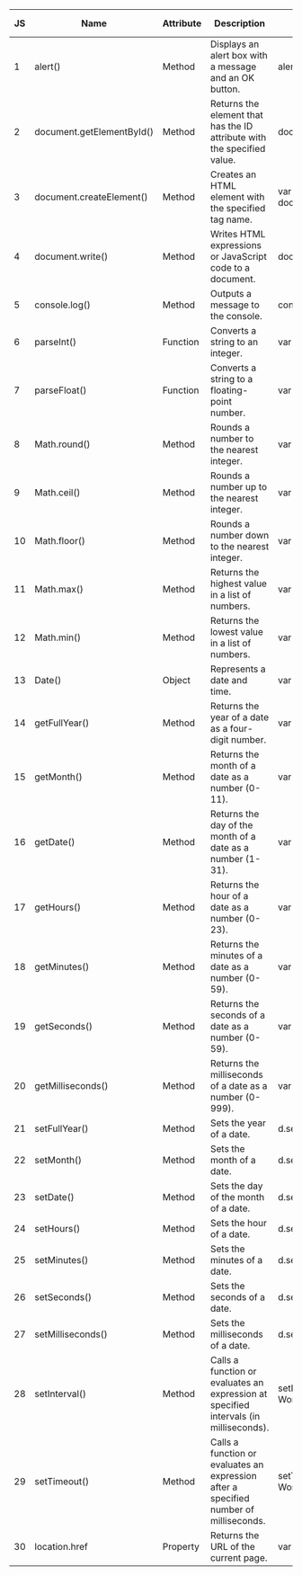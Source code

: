 

| JS | Name | Attribute | Description | Code Example | W3School Link | MDN Link |
|----|------|-----------|-------------|--------------|---------------|----------|
| 1  | alert() | Method | Displays an alert box with a message and an OK button. | alert("Hello World!"); | [W3School](https://www.w3schools.com/jsref/met_win_alert.asp) | [MDN](https://developer.mozilla.org/en-US/docs/Web/API/Window/alert) |
| 2  | document.getElementById() | Method | Returns the element that has the ID attribute with the specified value. | document.getElementById("myBtn"); | [W3School](https://www.w3schools.com/jsref/met_document_getelementbyid.asp) | [MDN](https://developer.mozilla.org/en-US/docs/Web/API/Document/getElementById) |
| 3  | document.createElement() | Method | Creates an HTML element with the specified tag name. | var btn = document.createElement("BUTTON"); | [W3School](https://www.w3schools.com/jsref/met_document_createelement.asp) | [MDN](https://developer.mozilla.org/en-US/docs/Web/API/Document/createElement) |
| 4  | document.write() | Method | Writes HTML expressions or JavaScript code to a document. | document.write("Hello World!"); | [W3School](https://www.w3schools.com/jsref/met_doc_write.asp) | [MDN](https://developer.mozilla.org/en-US/docs/Web/API/Document/write) |
| 5  | console.log() | Method | Outputs a message to the console. | console.log("Hello World!"); | [W3School](https://www.w3schools.com/jsref/met_console_log.asp) | [MDN](https://developer.mozilla.org/en-US/docs/Web/API/Console/log) |
| 6  | parseInt() | Function | Converts a string to an integer. | var num = parseInt("10"); | [W3School](https://www.w3schools.com/jsref/jsref_parseint.asp) | [MDN](https://developer.mozilla.org/en-US/docs/Web/JavaScript/Reference/Global_Objects/parseInt) |
| 7  | parseFloat() | Function | Converts a string to a floating-point number. | var num = parseFloat("10.5"); | [W3School](https://www.w3schools.com/jsref/jsref_parsefloat.asp) | [MDN](https://developer.mozilla.org/en-US/docs/Web/JavaScript/Reference/Global_Objects/parseFloat) |
| 8  | Math.round() | Method | Rounds a number to the nearest integer. | var num = Math.round(10.5); | [W3School](https://www.w3schools.com/jsref/jsref_round.asp) | [MDN](https://developer.mozilla.org/en-US/docs/Web/JavaScript/Reference/Global_Objects/Math/round) |
| 9  | Math.ceil() | Method | Rounds a number up to the nearest integer. | var num = Math.ceil(10.1); | [W3School](https://www.w3schools.com/jsref/jsref_ceil.asp) | [MDN](https://developer.mozilla.org/en-US/docs/Web/JavaScript/Reference/Global_Objects/Math/ceil) |
| 10 | Math.floor() | Method | Rounds a number down to the nearest integer. | var num = Math.floor(10.9); | [W3School](https://www.w3schools.com/jsref/jsref_floor.asp) | [MDN](https://developer.mozilla.org/en-US/docs/Web/JavaScript/Reference/Global_Objects/Math/floor) |
| 11 | Math.max() | Method | Returns the highest value in a list of numbers. | var num = Math.max(1, 2, 3, 4, 5); | [W3School](https://www.w3schools.com/jsref/jsref_max.asp) | [MDN](https://developer.mozilla.org/en-US/docs/Web/JavaScript/Reference/Global_Objects/Math/max) |
| 12 | Math.min() | Method | Returns the lowest value in a list of numbers. | var num = Math.min(1, 2, 3, 4, 5); | [W3School](https://www.w3schools.com/jsref/jsref_min.asp) | [MDN](https://developer.mozilla.org/en-US/docs/Web/JavaScript/Reference/Global_Objects/Math/min) |
| 13 | Date() | Object | Represents a date and time. | var d = new Date(); | [W3School](https://www.w3schools.com/jsref/jsref_obj_date.asp) | [MDN](https://developer.mozilla.org/en-US/docs/Web/JavaScript/Reference/Global_Objects/Date) |
| 14 | getFullYear() | Method | Returns the year of a date as a four-digit number. | var year = d.getFullYear(); | [W3School](https://www.w3schools.com/jsref/jsref_getfullyear.asp) | [MDN](https://developer.mozilla.org/en-US/docs/Web/JavaScript/Reference/Global_Objects/Date/getFullYear) |
| 15 | getMonth() | Method | Returns the month of a date as a number (0-11). | var month = d.getMonth(); | [W3School](https://www.w3schools.com/jsref/jsref_getmonth.asp) | [MDN](https://developer.mozilla.org/en-US/docs/Web/JavaScript/Reference/Global_Objects/Date/getMonth) |
| 16 | getDate() | Method | Returns the day of the month of a date as a number (1-31). | var day = d.getDate(); | [W3School](https://www.w3schools.com/jsref/jsref_getdate.asp) | [MDN](https://developer.mozilla.org/en-US/docs/Web/JavaScript/Reference/Global_Objects/Date/getDate) |
| 17 | getHours() | Method | Returns the hour of a date as a number (0-23). | var hour = d.getHours(); | [W3School](https://www.w3schools.com/jsref/jsref_gethours.asp) | [MDN](https://developer.mozilla.org/en-US/docs/Web/JavaScript/Reference/Global_Objects/Date/getHours) |
| 18 | getMinutes() | Method | Returns the minutes of a date as a number (0-59). | var minute = d.getMinutes(); | [W3School](https://www.w3schools.com/jsref/jsref_getminutes.asp) | [MDN](https://developer.mozilla.org/en-US/docs/Web/JavaScript/Reference/Global_Objects/Date/getMinutes) |
| 19 | getSeconds() | Method | Returns the seconds of a date as a number (0-59). | var second = d.getSeconds(); | [W3School](https://www.w3schools.com/jsref/jsref_getseconds.asp) | [MDN](https://developer.mozilla.org/en-US/docs/Web/JavaScript/Reference/Global_Objects/Date/getSeconds) |
| 20 | getMilliseconds() | Method | Returns the milliseconds of a date as a number (0-999). | var millisecond = d.getMilliseconds(); | [W3School](https://www.w3schools.com/jsref/jsref_getmilliseconds.asp) | [MDN](https://developer.mozilla.org/en-US/docs/Web/JavaScript/Reference/Global_Objects/Date/getMilliseconds) |
| 21 | setFullYear() | Method | Sets the year of a date. | d.setFullYear(2022); | [W3School](https://www.w3schools.com/jsref/jsref_setfullyear.asp) | [MDN](https://developer.mozilla.org/en-US/docs/Web/JavaScript/Reference/Global_Objects/Date/setFullYear) |
| 22 | setMonth() | Method | Sets the month of a date. | d.setMonth(11); | [W3School](https://www.w3schools.com/jsref/jsref_setmonth.asp) | [MDN](https://developer.mozilla.org/en-US/docs/Web/JavaScript/Reference/Global_Objects/Date/setMonth) |
| 23 | setDate() | Method | Sets the day of the month of a date. | d.setDate(25); | [W3School](https://www.w3schools.com/jsref/jsref_setdate.asp) | [MDN](https://developer.mozilla.org/en-US/docs/Web/JavaScript/Reference/Global_Objects/Date/setDate) |
| 24 | setHours() | Method | Sets the hour of a date. | d.setHours(12); | [W3School](https://www.w3schools.com/jsref/jsref_sethours.asp) | [MDN](https://developer.mozilla.org/en-US/docs/Web/JavaScript/Reference/Global_Objects/Date/setHours) |
| 25 | setMinutes() | Method | Sets the minutes of a date. | d.setMinutes(30); | [W3School](https://www.w3schools.com/jsref/jsref_setminutes.asp) | [MDN](https://developer.mozilla.org/en-US/docs/Web/JavaScript/Reference/Global_Objects/Date/setMinutes) |
| 26 | setSeconds() | Method | Sets the seconds of a date. | d.setSeconds(45); | [W3School](https://www.w3schools.com/jsref/jsref_setseconds.asp) | [MDN](https://developer.mozilla.org/en-US/docs/Web/JavaScript/Reference/Global_Objects/Date/setSeconds) |
| 27 | setMilliseconds() | Method | Sets the milliseconds of a date. | d.setMilliseconds(500); | [W3School](https://www.w3schools.com/jsref/jsref_setmilliseconds.asp) | [MDN](https://developer.mozilla.org/en-US/docs/Web/JavaScript/Reference/Global_Objects/Date/setMilliseconds) |
| 28 | setInterval() | Method | Calls a function or evaluates an expression at specified intervals (in milliseconds). | setInterval(function(){ alert("Hello World!"); }, 3000); | [W3School](https://www.w3schools.com/jsref/met_win_setinterval.asp) | [MDN](https://developer.mozilla.org/en-US/docs/Web/API/WindowOrWorkerGlobalScope/setInterval) |
| 29 | setTimeout() | Method | Calls a function or evaluates an expression after a specified number of milliseconds. | setTimeout(function(){ alert("Hello World!"); }, 3000); | [W3School](https://www.w3schools.com/jsref/met_win_settimeout.asp) | [MDN](https://developer.mozilla.org/en-US/docs/Web/API/WindowOrWorkerGlobalScope/setTimeout) |
| 30 | location.href | Property | Returns the URL of the current page. | var url = location.href; | [W3School](https://www.w3schools.com/jsref/prop_loc_href.asp) | [MDN](https://developer.mozilla.org/en-US/docs/Web/API/Location/href) |
